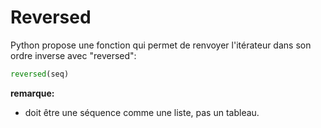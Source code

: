# Reversed

Python propose une fonction qui permet de renvoyer l'itérateur dans son ordre inverse avec "reversed":
```python
reversed(seq)
```
**remarque:**
- doit être une séquence comme une liste, pas un tableau.